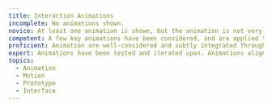 ```yaml
---
title: Interaction Animations
incomplete: No animations shown.
novice: At least one animation is shown, but the animation is not very thoughtfully incorporated into the design, or could be executed better.
competent: A few key animations have been considered, and are applied thoughtfully to support user understanding. They may need some improvement in terms of implementation.
proficient: Animation are well-considered and subtly integrated throughout. Animation adds to the product rather than distracts. Prototypes demonstrating the animations are well-executed and convincing (without errors).
expert: Animations have been tested and iterated upon. Animations align with users' mental model and also support the brand look and feel. When appropriate, sound effects have been considered which further enhance the experience.
topics:
  - Animation
  - Motion
  - Prototype
  - Interface
---
```

